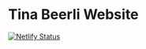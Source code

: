 # Tina Beerli Website

[![Netlify Status](https://api.netlify.com/api/v1/badges/7378e4a5-14ca-49dc-b21d-38982dd97458/deploy-status)](https://app.netlify.com/sites/tina-beerli/deploys)
